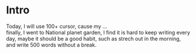 # Intro
Today, I will use 100+ cursor, cause my ...  
finally, I went to National planet garden,
I find it is hard to keep writing every day, maybe it should be a good habit, such as strech out in the morning, and write 500 words without a break.
